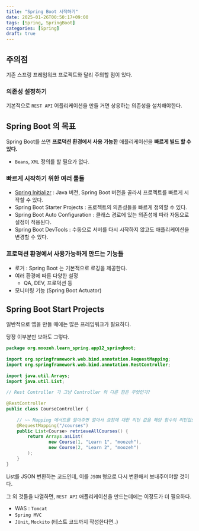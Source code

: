 ```yaml
---
title: "Spring Boot 시작하기"
date: 2025-01-26T00:50:17+09:00
tags: [Spring, SpringBoot]
categories: [Spring]
draft: true
---
```

<!-- truncate -->

## 주의점

기존 스프링 프레임워크 프로젝트와 달리 주의할 점이 있다.

### 의존성 설정하기 

기본적으로 `REST API` 어플리케이션을 만들 거면 상응하는 의존성을 설치해야한다.
## Spring Boot 의 목표

Spring Boot를 쓰면 **프로덕션 환경에서 사용 가능한** 애플리케이션을 **빠르게 빌드 할 수 있다.**

- `Beans`, `XML` 정의를 할 필요가 없다.

### 빠르게 시작하기 위한 여러 툴들

- [Spring Initializr](https://start.spring.io/) : Java 버전, Spring Boot 버전을 골라서 프로젝트를 빠르게 시작할 수 있다.
- Spring Boot Starter Projects : 프로젝트의 의존성들을 빠르게 정의할 수 있다.
- Spring Boot Auto Configuration : 클래스 경로에 있는 의존성에 따라 자동으로 설정이 적용된다.
- Spring Boot DevTools : 수동으로 서버를 다시 시작하지 않고도 애플리케이션을 변경할 수 있다.

### 프로덕션 환경에서 사용가능하게 만드는 기능들
- 로거 : Spring Boot 는 기본적으로 로깅을 제공한다.
- 여러 환경에 따른 다양한 설정
	- QA, DEV, 프로덕션 등
- 모니터링 기능 (Spring Boot Actuator)

## Spring Boot Start Projects

일반적으로 앱을 만들 때에는 많은 프레임워크가 필요하다.

당장 이부분만 보아도 그렇다.

```java
package org.moozeh.learn_spring.app12_springboot;  
  
import org.springframework.web.bind.annotation.RequestMapping;  
import org.springframework.web.bind.annotation.RestController;  
  
import java.util.Arrays;  
import java.util.List;  
  
// Rest Controller 가 그냥 Controller 와 다른 점은 무엇인가?  
  
@RestController  
public class CourseController {  
  
    // ~~ Mapping 메서드를 달아주면 알아서 요청에 대한 리턴 값을 해당 함수의 리턴값으로 매핑해준다.  
    @RequestMapping("/courses")  
    public List<Course> retrieveAllCourses() {  
        return Arrays.asList(  
                new Course(1, "Learn 1", "moozeh"),  
                new Course(2, "Learn 2", "moozeh")  
        );  
    }  
}
```

List를 JSON 변환하는 코드인데, 이를 `JSON` 형으로 다시 변환해서 보내주어야할 것이다.

그 외 것들을 나열하면, `REST API` 애플리케이션을 만드는데에는 이정도가 더 필요하다.

- WAS : `Tomcat` 
- `Spring MVC`
- `JUnit`, `Mockito` (테스트 코드까지 작성한다면..)

